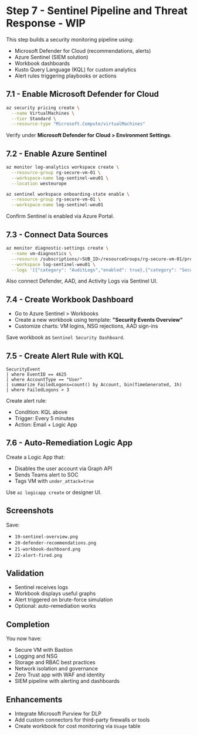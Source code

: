 # Step 7 - Sentinel Pipeline and Threat Response - WIP

This step builds a security monitoring pipeline using:
- Microsoft Defender for Cloud (recommendations, alerts)
- Azure Sentinel (SIEM solution)
- Workbook dashboards
- Kusto Query Language (KQL) for custom analytics
- Alert rules triggering playbooks or actions

## 7.1 - Enable Microsoft Defender for Cloud

```bash
az security pricing create \
  --name VirtualMachines \
  --tier Standard \
  --resource-type "Microsoft.Compute/virtualMachines"
```

Verify under **Microsoft Defender for Cloud > Environment Settings**.

## 7.2 - Enable Azure Sentinel

```bash
az monitor log-analytics workspace create \
  --resource-group rg-secure-vm-01 \
  --workspace-name log-sentinel-weu01 \
  --location westeurope

az sentinel workspace onboarding-state enable \
  --resource-group rg-secure-vm-01 \
  --workspace-name log-sentinel-weu01
```

Confirm Sentinel is enabled via Azure Portal.

## 7.3 - Connect Data Sources

```bash
az monitor diagnostic-settings create \
  --name vm-diagnostics \
  --resource /subscriptions/<SUB_ID>/resourceGroups/rg-secure-vm-01/providers/Microsoft.Compute/virtualMachines/vm-jump \
  --workspace log-sentinel-weu01 \
  --logs '[{"category": "AuditLogs","enabled": true},{"category": "Security","enabled": true}]'
```

Also connect Defender, AAD, and Activity Logs via Sentinel UI.

## 7.4 - Create Workbook Dashboard

- Go to Azure Sentinel > Workbooks
- Create a new workbook using template: **"Security Events Overview"**
- Customize charts: VM logins, NSG rejections, AAD sign-ins

Save workbook as `Sentinel Security Dashboard`.

## 7.5 - Create Alert Rule with KQL

```kusto
SecurityEvent
| where EventID == 4625
| where AccountType == "User"
| summarize FailedLogons=count() by Account, bin(TimeGenerated, 1h)
| where FailedLogons > 3
```

Create alert rule:
- Condition: KQL above
- Trigger: Every 5 minutes
- Action: Email + Logic App

## 7.6 - Auto-Remediation Logic App

Create a Logic App that:
- Disables the user account via Graph API
- Sends Teams alert to SOC
- Tags VM with `under_attack=true`

Use `az logicapp create` or designer UI.

## Screenshots

Save:
- `19-sentinel-overview.png`
- `20-defender-recommendations.png`
- `21-workbook-dashboard.png`
- `22-alert-fired.png`

## Validation

- Sentinel receives logs
- Workbook displays useful graphs
- Alert triggered on brute-force simulation
- Optional: auto-remediation works

## Completion

You now have:
- Secure VM with Bastion
- Logging and NSG
- Storage and RBAC best practices
- Network isolation and governance
- Zero Trust app with WAF and identity
- SIEM pipeline with alerting and dashboards

## Enhancements

- Integrate Microsoft Purview for DLP
- Add custom connectors for third-party firewalls or tools
- Create workbook for cost monitoring via `Usage` table
